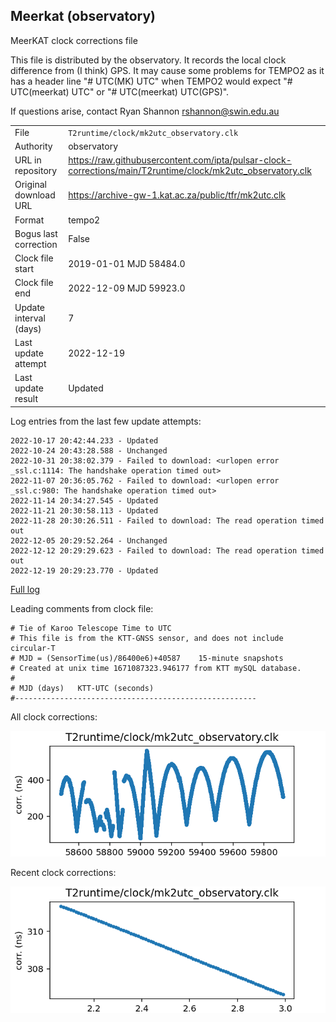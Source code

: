 
## Meerkat (observatory)

MeerKAT clock corrections file

This file is distributed by the observatory. It records the local
clock difference from (I think) GPS. It may cause some problems
for TEMPO2 as it has a header line "# UTC(MK) UTC" when TEMPO2
would expect "# UTC(meerkat) UTC" or "# UTC(meerkat) UTC(GPS)".

If questions arise, contact Ryan Shannon <rshannon@swin.edu.au>

|     |     |
|:--- |:--- |
| File | `T2runtime/clock/mk2utc_observatory.clk` |
| Authority | observatory |
| URL in repository | <https://raw.githubusercontent.com/ipta/pulsar-clock-corrections/main/T2runtime/clock/mk2utc_observatory.clk> |
| Original download URL | <https://archive-gw-1.kat.ac.za/public/tfr/mk2utc.clk> |
| Format | tempo2 |
| Bogus last correction | False |
| Clock file start | 2019-01-01 MJD 58484.0 |
| Clock file end | 2022-12-09 MJD 59923.0 |
| Update interval (days) | 7 |
| Last update attempt | 2022-12-19 |
| Last update result | Updated |

Log entries from the last few update attempts:
```
2022-10-17 20:42:44.233 - Updated
2022-10-24 20:43:28.588 - Unchanged
2022-10-31 20:38:02.379 - Failed to download: <urlopen error _ssl.c:1114: The handshake operation timed out>
2022-11-07 20:36:05.762 - Failed to download: <urlopen error _ssl.c:980: The handshake operation timed out>
2022-11-14 20:34:27.545 - Updated
2022-11-21 20:30:58.113 - Updated
2022-11-28 20:30:26.511 - Failed to download: The read operation timed out
2022-12-05 20:29:52.264 - Unchanged
2022-12-12 20:29:29.623 - Failed to download: The read operation timed out
2022-12-19 20:29:23.770 - Updated
```
[Full log](https://raw.githubusercontent.com/ipta/pulsar-clock-corrections/main/log/T2runtime/clock/mk2utc_observatory.clk.log)

Leading comments from clock file:

    # Tie of Karoo Telescope Time to UTC
    # This file is from the KTT-GNSS sensor, and does not include circular-T
    # MJD = (SensorTime(us)/86400e6)+40587    15-minute snapshots
    # Created at unix time 1671087323.946177 from KTT mySQL database.
    #
    # MJD (days)   KTT-UTC (seconds)
    #------------------------------------------------------



All clock corrections:

![plot of all clock corrections](mk2utc_observatory.clk.png "All corrections")

Recent clock corrections:

![plot of recent clock corrections](mk2utc_observatory.clk.short.png "Recent corrections")

